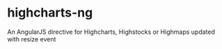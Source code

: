# highcharts-ng
An AngularJS directive for Highcharts, Highstocks or Highmaps updated with resize event
